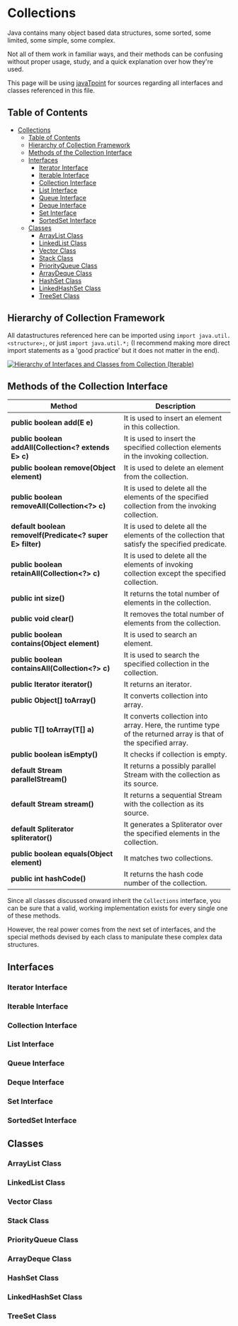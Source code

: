 # Collections

Java contains many object based data structures, some sorted, some limited, some simple, some complex.

Not all of them work in familiar ways, and their methods can be confusing without proper usage, study, and a quick explanation over how they're used.

This page will be using [javaTpoint](https://www.javatpoint.com/collections-in-java) for sources regarding all interfaces and classes referenced in this file.

## Table of Contents

<!-- TOC -->

- [Collections](#collections)
    - [Table of Contents](#table-of-contents)
    - [Hierarchy of Collection Framework](#hierarchy-of-collection-framework)
    - [Methods of the Collection Interface](#methods-of-the-collection-interface)
    - [Interfaces](#interfaces)
        - [Iterator Interface](#iterator-interface)
        - [Iterable Interface](#iterable-interface)
        - [Collection Interface](#collection-interface)
        - [List Interface](#list-interface)
        - [Queue Interface](#queue-interface)
        - [Deque Interface](#deque-interface)
        - [Set Interface](#set-interface)
        - [SortedSet Interface](#sortedset-interface)
    - [Classes](#classes)
        - [ArrayList Class](#arraylist-class)
        - [LinkedList Class](#linkedlist-class)
        - [Vector Class](#vector-class)
        - [Stack Class](#stack-class)
        - [PriorityQueue Class](#priorityqueue-class)
        - [ArrayDeque Class](#arraydeque-class)
        - [HashSet Class](#hashset-class)
        - [LinkedHashSet Class](#linkedhashset-class)
        - [TreeSet Class](#treeset-class)

<!-- /TOC -->

## Hierarchy of Collection Framework

All datastructures referenced here can be imported using `import java.util.<structure>;`, or just `import java.util.*;` (I recommend making more direct import statements as a 'good practice' but it does not matter in the end).

[![Hierarchy of Interfaces and Classes from Collection (Iterable)](https://i.imgur.com/fifX1Ek.png)](https://static.javatpoint.com/images/java-collection-hierarchy.png)

## Methods of the Collection Interface

| Method                                                    | Description                                                                                                     |
|-----------------------------------------------------------|-----------------------------------------------------------------------------------------------------------------|
| **public boolean add(E e)**                               | It is used to insert an element in this collection.                                                             |
| **public boolean addAll(Collection<? extends E> c)**      | It is used to insert the specified collection elements in the invoking collection.                              |
| **public boolean remove(Object element)**                 | It is used to delete an element from the collection.                                                            |
| **public boolean removeAll(Collection<?> c)**             | It is used to delete all the elements of the specified collection from the invoking collection.                 |
| **default boolean removeIf(Predicate<? super E> filter)** | It is used to delete all the elements of the collection that satisfy the specified predicate.                   |
| **public boolean retainAll(Collection<?> c)**             | It is used to delete all the elements of invoking collection except the specified collection.                   |
| **public int size()**                                     | It returns the total number of elements in the collection.                                                      |
| **public void clear()**                                   | It removes the total number of elements from the collection.                                                    |
| **public boolean contains(Object element)**               | It is used to search an element.                                                                                |
| **public boolean containsAll(Collection<?> c)**           | It is used to search the specified collection in the collection.                                                |
| **public Iterator iterator()**                            | It returns an iterator.                                                                                         |
| **public Object[] toArray()**                             | It converts collection into array.                                                                              |
| **public <T> T[] toArray(T[] a)**                         | It converts collection into array. Here, the runtime type of the returned array is that of the specified array. |
| **public boolean isEmpty()**                              | It checks if collection is empty.                                                                               |
| **default Stream<E> parallelStream()**                    | It returns a possibly parallel Stream with the collection as its source.                                        |
| **default Stream<E> stream()**                            | It returns a sequential Stream with the collection as its source.                                               |
| **default Spliterator<E> spliterator()**                  | It generates a Spliterator over the specified elements in the collection.                                       |
| **public boolean equals(Object element)**                 | It matches two collections.                                                                                     |
| **public int hashCode()**                                 | It returns the hash code number of the collection.                                                              |

Since all classes discussed onward inherit the `Collections` interface, you can be sure that a valid, working implementation exists for every single one of these methods.

However, the real power comes from the next set of interfaces, and the special methods devised by each class to manipulate these complex data structures.

## Interfaces

### Iterator Interface

### Iterable Interface

### Collection Interface

### List Interface

### Queue Interface

### Deque Interface

### Set Interface

### SortedSet Interface

## Classes

### ArrayList Class

### LinkedList Class

### Vector Class

### Stack Class

### PriorityQueue Class

### ArrayDeque Class

### HashSet Class

### LinkedHashSet Class

### TreeSet Class
